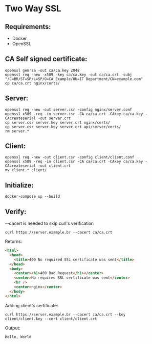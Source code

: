 # Two Way SSL

## Requirements:

- Docker
- OpenSSL

## CA Self signed certificate:

```
openssl genrsa -out ca/ca.key 2048
openssl req -new -x509 -key ca/ca.key -out ca/ca.crt -subj "/C=BR/ST=SP/L=SP/O=CA Example/OU=IT Department/CN=example.com"
cp ca/ca.crt nginx/certs/
```

## Server:

```
openssl req -new -out server.csr -config nginx/server.conf
openssl x509 -req -in server.csr -CA ca/ca.crt -CAkey ca/ca.key -CAcreateserial -out server.crt
cp server.csr server.key server.crt nginx/certs/
cp server.csr server.key server.crt api/server/certs/
rm server.*
```

## Client:

```
openssl req -new -out client.csr -config client/client.conf
openssl x509 -req -in client.csr -CA ca/ca.crt -CAkey ca/ca.key -CAcreateserial -out client.crt
mv client.* client/
```

## Initialize:

```
docker-compose up --build
```

## Verify:

--cacert is needed to skip curl's verification

```
curl https://server.example.br --cacert ca/ca.crt
```

Returns:

```html
<html>
  <head>
    <title>400 No required SSL certificate was sent</title>
  </head>
  <body>
    <center><h1>400 Bad Request</h1></center>
    <center>No required SSL certificate was sent</center>
    <hr />
    <center>nginx</center>
  </body>
</html>
```

Adding client's certificate:

```
curl https://server.example.br --cacert ca/ca.crt --key client/client.key --cert client/client.crt
```

Output:

```
Hello, World
```
